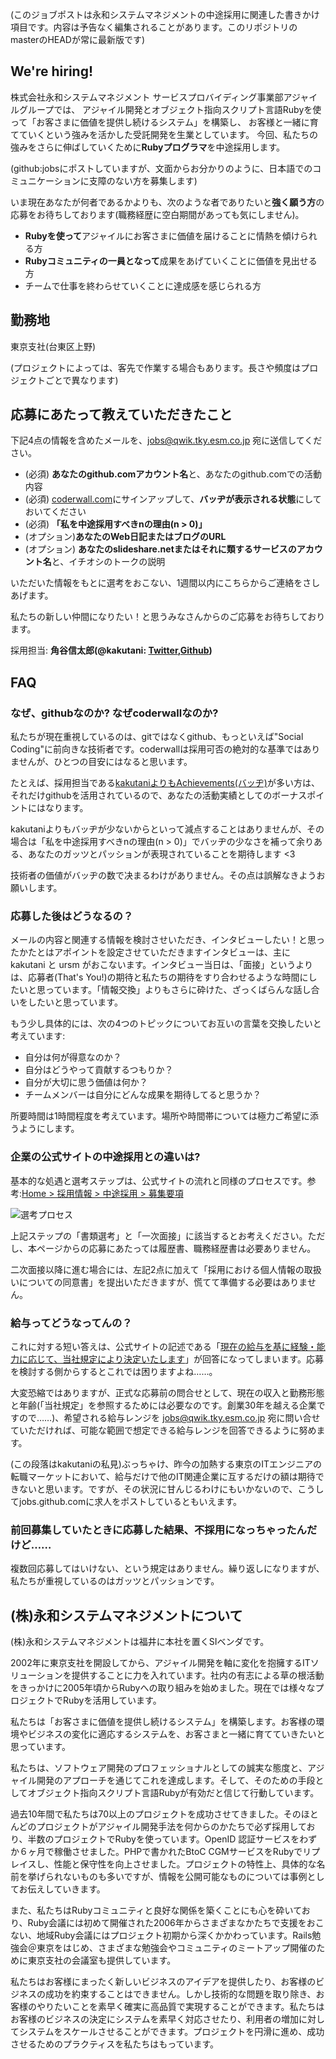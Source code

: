 (このジョブポストは永和システムマネジメントの中途採用に関連した書きかけ項目です。内容は予告なく編集されることがあります。このリポジトリのmasterのHEADが常に最新版です)

## We're hiring!

株式会社永和システムマネジメント サービスプロバイディング事業部アジャイルグループでは、
アジャイル開発とオブジェクト指向スクリプト言語Rubyを使って「お客さまに価値を提供し続けるシステム」を構築し、
お客様と一緒に育てていくという強みを活かした受託開発を生業としています。
今回、私たちの強みをさらに伸ばしていくために**Rubyプログラマ**を中途採用します。

(github:jobsにポストしていますが、文面からお分かりのように、日本語でのコミュニケーションに支障のない方を募集します)

いま現在あなたが何者であるかよりも、次のような者でありたいと**強く願う方**の応募をお待ちしております(職務経歴に空白期間があっても気にしません)。

* **Rubyを使って**アジャイルにお客さまに価値を届けることに情熱を傾けられる方
* **Rubyコミュニティの一員となって**成果をあげていくことに価値を見出せる方
* チームで仕事を終わらせていくことに達成感を感じられる方

## 勤務地

東京支社(台東区上野)

(プロジェクトによっては、客先で作業する場合もあります。長さや頻度はプロジェクトごとで異なります)

## 応募にあたって教えていただきたこと

下記4点の情報を含めたメールを、jobs@qwik.tky.esm.co.jp 宛に送信してください。

* (必須) **あなたのgithub.comアカウント名**と、あなたのgithub.comでの活動内容
* (必須) [coderwall.com](http://coderwall.com)にサインアップして、**バッヂが表示される状態**にしておいてください
* (必須) **「私を中途採用すべきnの理由(n > 0)」**
* (オプション)**あなたのWeb日記またはブログのURL**
* (オプション) **あなたのslideshare.netまたはそれに類するサービスのアカウント名**と、イチオシのトークの説明

いただいた情報をもとに選考をおこない、1週間以内にこちらからご連絡をさしあげます。

私たちの新しい仲間になりたい！と思うみなさんからのご応募をお待ちしております。

採用担当: **角谷信太郎(@kakutani: [Twitter](http://twitter.com/kakutani),[Github](http://git.io/kakutani))**

## FAQ

### なぜ、githubなのか? なぜcoderwallなのか?

私たちが現在重視しているのは、gitではなくgithub、もっといえば"Social Coding"に前向きな技術者です。coderwallは採用可否の絶対的な基準ではありませんが、ひとつの目安にはなると思います。

たとえば、採用担当である[kakutaniよりもAchievements(バッヂ)](http://coderwall.com/kakutani)が多い方は、それだけgithubを活用されているので、あなたの活動実績としてのボーナスポイントにはなります。

kakutaniよりもバッヂが少ないからといって減点することはありませんが、その場合は「私を中途採用すべきnの理由(n > 0)」でバッヂの少なさを補って余りある、あなたのガッツとパッションが表現されていることを期待します <3

技術者の価値がバッヂの数で决まるわけがありません。その点は誤解なきようお願いします。

### 応募した後はどうなるの？

メールの内容と関連する情報を検討させいただき、インタビューしたい！と思ったかたとはアポイントを設定させていただきますインタビューは、主に kakutani と ursm がおこないます。インタビュー当日は、「面接」というよりは、応募者(That's You!)の期待と私たちの期待をすり合わせるような時間にしたいと思っています。「情報交換」よりもさらに砕けた、ざっくばらんな話し合いをしたいと思っています。

もう少し具体的には、次の4つのトピックについてお互いの言葉を交換したいと考えています:

* 自分は何が゙得意なのか？
* 自分はどうやって貢献するつもりか？
* 自分が大切に思う価値は何か？
* チームメンバーは自分にどんな成果を期待してると思うか？

所要時間は1時間程度を考えています。場所や時間帯については極力ご希望に添うようにします。

### 企業の公式サイトの中途採用との違いは?

基本的な処遇と選考ステップは、公式サイトの流れと同様のプロセスです。参考:[Home > 採用情報 > 中途採用 > 募集要項](http://www.esm.co.jp/recruit/career/guidelines.html)

![選考プロセス](http://www.esm.co.jp/assets/images/recruit/img_career_guidelines01.jpg)

上記ステップの「書類選考」と「一次面接」に該当するとお考えください。ただし、本ページからの応募にあたっては履歴書、職務経歴書は必要ありません。

二次面接以降に進む場合には、左記2点に加えて「採用における個人情報の取扱いについての同意書」を提出いただきますが、慌てて準備する必要はありません。

### 給与ってどうなってんの？

これに対する短い答えは、公式サイトの記述である「[現在の給与を基に経験・能力に応じて、当社規定により決定いたします](http://www.esm.co.jp/recruit/career/guidelines.html)」が回答になってしまいます。応募を検討する側からするとこれでは困りますよね……。

大変恐縮ではありますが、正式な応募前の問合せとして、現在の収入と勤務形態と年齢(「当社規定」を参照するためには必要なのです。創業30年を越える企業ですので……)、希望される給与レンジを jobs@qwik.tky.esm.co.jp 宛に問い合せていただければ、可能な範囲で想定できる給与レンジを回答できるように努めます。

(この段落はkakutaniの私見)ぶっちゃけ、昨今の加熱する東京のITエンジニアの転職マーケットにおいて、給与だけで他のIT関連企業に互するだけの額は期待できないと思います。ですが、その状況に甘んじるわけにもいかないので、こうしてjobs.github.comに求人をポストしているともいえます。

### 前回募集していたときに応募した結果、不採用になっちゃったんだけど……

複数回応募してはいけない、という規定はありません。繰り返しになりますが、私たちが重視しているのはガッツとパッションです。

## (株)永和システムマネジメントについて

(株)永和システムマネジメントは福井に本社を置くSIベンダです。

2002年に東京支社を開設してから、アジャイル開発を軸に変化を抱擁するITソリューションを提供することに力を入れています。社内の有志による草の根活動をきっかけに2005年頃からRubyへの取り組みを始めました。現在では様々なプロジェクトでRubyを活用しています。

私たちは「お客さまに価値を提供し続けるシステム」を構築します。お客様の環境やビジネスの変化に適応するシステムを、お客さまと一緒に育てていきたいと思っています。

私たちは、ソフトウェア開発のプロフェッショナルとしての誠実な態度と、アジャイル開発のアプローチを通じてこれを達成します。そして、そのための手段としてオブジェクト指向スクリプト言語Rubyが有効だと信じて行動しています。

過去10年間で私たちは70以上のプロジェクトを成功させてきました。そのほとんどのプロジェクトがアジャイル開発手法を何からのかたちで必ず採用しており、半数のプロジェクトでRubyを使っています。OpenID
認証サービスをわずか６ヶ月で稼働させました。PHPで書かれたBtoC
CGMサービスをRubyでリプレイスし、性能と保守性を向上させました。プロジェクトの特性上、具体的な名前を挙げられないものも多いですが、情報を公開可能なものについては事例としてお伝えしていきます。

また、私たちはRubyコミュニティと良好な関係を築くことにも心を砕いており、Ruby会議には初めて開催された2006年からさまざまなかたちで支援をおこない、地域Ruby会議にはプロジェクト初期から深くかかわっています。Rails勉強会＠東京をはじめ、さまざまな勉強会やコミュニティのミートアップ開催のために東京支社の会議室も提供しています。

私たちはお客様にまったく新しいビジネスのアイデアを提供したり、お客様のビジネスの成功を約束することはできません。しかし技術的な問題を取り除き、お客様のやりたいことを素早く確実に高品質で実現することができます。私たちはお客様のビジネスの決定にシステムを素早く対応させたり、利用者の増加に対してシステムをスケールさせることができます。プロジェクトを円滑に進め、成功させるためのプラクティスを私たちはもっています。
